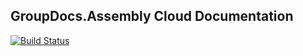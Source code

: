 ## GroupDocs.Assembly Cloud Documentation

[![Build Status](https://travis-ci.com/groupdocs-assembly-cloud/docs.svg?branch=master)](https://travis-ci.com/groupdocs-assembly-cloud/docs)
